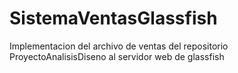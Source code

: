 # SistemaVentasGlassfish

Implementacion del archivo de ventas del repositorio ProyectoAnalisisDiseno al servidor web de glassfish
